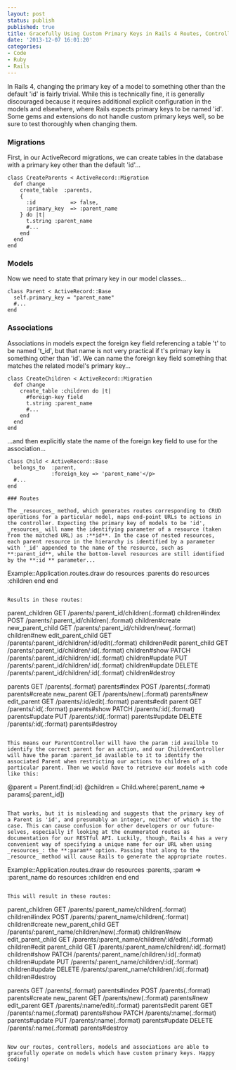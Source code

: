 ```yaml
---
layout: post
status: publish
published: true
title: Gracefully Using Custom Primary Keys in Rails 4 Routes, Controllers, Models, Associations and Migrations
date: '2013-12-07 16:01:20'
categories:
- Code
- Ruby
- Rails
---
```

In Rails 4, changing the primary key of a model to something other than the default 'id' is fairly trivial. While this is technically fine, it is generally discouraged because it requires additional explicit configuration in the models and elsewhere, where Rails expects primary keys to be named 'id'. Some gems and extensions do not handle custom primary keys well, so be sure to test thoroughly when changing them.

### Migrations

First, in our ActiveRecord migrations, we can create tables in the database with a primary key other than the default 'id'...

```
class CreateParents < ActiveRecord::Migration
  def change
    create_table  :parents,
    {
      :id           => false,
      :primary_key  => :parent_name
    } do |t|
      t.string :parent_name
      #...
    end
  end
end
```

### Models
Now we need to state that primary key in our model classes...

```
class Parent < ActiveRecord::Base
  self.primary_key = "parent_name"
  #...
end
```

### Associations

Associations in models expect the foreign key field referencing a table 't' to be named 't_id', but that name is not very practical if t's primary key is something other than 'id'. We can name the foreign key field something that matches the related model's primary key...

```
class CreateChildren < ActiveRecord::Migration
  def change
    create_table :children do |t|
      #foreign-key field
      t.string :parent_name
      #...
    end
  end
end
```

...and then explicitly state the name of the foreign key field to use for the association...

```
class Child < ActiveRecord::Base
  belongs_to  :parent,
              :foreign_key => 'parent_name'</p>
  #...
end

### Routes

The _resources_ method, which generates routes corresponding to CRUD operations for a particular model, maps end-point URLs to actions in the controller. Expecting the primary key of models to be 'id', _resources_ will name the identifying parameter of a resource (taken from the matched URL) as :**id**. In the case of nested resources, each parent resource in the hierarchy is identified by a parameter with '_id' appended to the name of the resource, such as **:parent_id**, while the bottom-level resources are still identified by the **:id ** parameter...

```
Example::Application.routes.draw do
  resources :parents do
    resources :children
  end
end
```

Results in these routes:

```
  parent_children GET        /parents/:parent_id/children(.:format)             children#index
                  POST       /parents/:parent_id/children(.:format)             children#create
 new_parent_child GET        /parents/:parent_id/children/new(.:format)         children#new
edit_parent_child GET        /parents/:parent_id/children/:id/edit(.:format)    children#edit
     parent_child GET        /parents/:parent_id/children/:id(.:format)         children#show
                  PATCH      /parents/:parent_id/children/:id(.:format)         children#update
                  PUT        /parents/:parent_id/children/:id(.:format)         children#update
                  DELETE     /parents/:parent_id/children/:id(.:format)         children#destroy</p>
          parents GET        /parents(.:format)                                 parents#index
                  POST       /parents(.:format)                                 parents#create
       new_parent GET        /parents/new(.:format)                             parents#new
      edit_parent GET        /parents/:id/edit(.:format)                        parents#edit
           parent GET        /parents/:id(.:format)                             parents#show
                  PATCH      /parents/:id(.:format)                             parents#update
                  PUT        /parents/:id(.:format)                             parents#update
                  DELETE     /parents/:id(.:format)                             parents#destroy</pre></p>
```

This means our ParentController will have the param :id availble to identify the correct parent for an action, and our ChildrenController will have the param :parent_id available to it to identify the associated Parent when restricting our actions to children of a particular parent. Then we would have to retrieve our models with code like this:

```
@parent   = Parent.find(:id)
@children = Child.where(:parent_name => params[:parent_id])
```

That works, but it is misleading and suggests that the primary key of a Parent is 'id', and presumably an integer, neither of which is the case. This can cause confusion for other developers or our future-selves, especially if looking at the enummerated routes as documentation for our RESTful API. Luckily, though, Rails 4 has a very convenient way of specifying a unique name for our URL when using _resources_: the **:param** option. Passing that along to the _resource_ method will cause Rails to generate the appropriate routes.

```
Example::Application.routes.draw do
  resources :parents,
            :param => :parent_name do
    resources :children
  end
end
```

This will result in these routes:

```
  parent_children GET        /parents/:parent_name/children(.:format)           children#index
                  POST       /parents/:parent_name/children(.:format)           children#create
 new_parent_child GET        /parents/:parent_name/children/new(.:format)       children#new
edit_parent_child GET        /parents/:parent_name/children/:id/edit(.:format)  children#edit
     parent_child GET        /parents/:parent_name/children/:id(.:format)       children#show
                  PATCH      /parents/:parent_name/children/:id(.:format)       children#update
                  PUT        /parents/:parent_name/children/:id(.:format)       children#update
                  DELETE     /parents/:parent_name/children/:id(.:format)       children#destroy</p>
          parents GET        /parents(.:format)                                 parents#index
                  POST       /parents(.:format)                                 parents#create
       new_parent GET        /parents/new(.:format)                             parents#new
      edit_parent GET        /parents/:name/edit(.:format)                      parents#edit
           parent GET        /parents/:name(.:format)                           parents#show
                  PATCH      /parents/:name(.:format)                           parents#update
                  PUT        /parents/:name(.:format)                           parents#update
                  DELETE     /parents/:name(.:format)                           parents#destroy
```

Now our routes, controllers, models and associations are able to gracefully operate on models which have custom primary keys. Happy coding!

